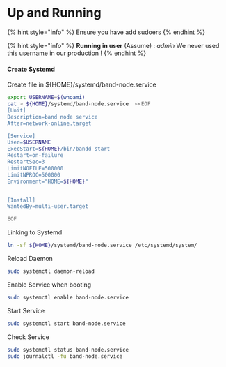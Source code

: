 # Up and Running

{% hint style="info" %}
Ensure you have add sudoers
{% endhint %}

{% hint style="info" %}
**Running in user** (Assume) : _admin_ We never used this username in our production !
{% endhint %}

#### Create Systemd

Create file in ${HOME}/systemd/band-node.service

```bash
export USERNAME=$(whoami)
cat > ${HOME}/systemd/band-node.service  <<EOF
[Unit]
Description=band node service
After=network-online.target

[Service]
User=$USERNAME
ExecStart=${HOME}/bin/bandd start 
Restart=on-failure
RestartSec=3
LimitNOFILE=500000
LimitNPROC=500000
Environment="HOME=${HOME}"


[Install]
WantedBy=multi-user.target

EOF
```

Linking to Systemd

```bash
ln -sf ${HOME}/systemd/band-node.service /etc/systemd/system/
```

Reload Daemon

```bash
sudo systemctl daemon-reload
```

Enable Service when booting

```bash
sudo systemctl enable band-node.service
```

Start Service

```bash
sudo systemctl start band-node.service
```

Check Service

```bash
sudo systemctl status band-node.service
sudo journalctl -fu band-node.service
```
